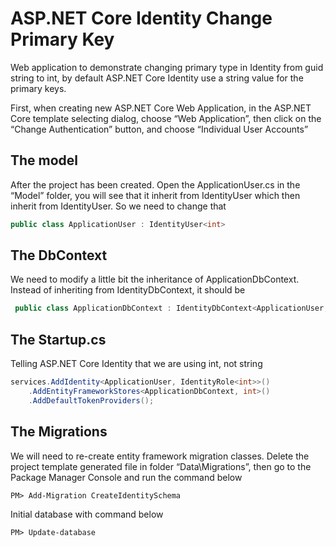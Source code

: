 # ASP.NET Core Identity Change Primary Key

Web application to demonstrate changing primary type in Identity from guid string to int, by default ASP.NET Core Identity use a string value for the primary keys.

First, when creating new ASP.NET Core Web Application, in the ASP.NET Core template selecting dialog, choose “Web Application”, then click on the “Change Authentication” button, and choose “Individual User Accounts”

## The model

After the project has been created. Open the ApplicationUser.cs in the “Model” folder, you will see that it inherit from IdentityUser which then inherit from IdentityUser<string>. So we need to change that

```cs
public class ApplicationUser : IdentityUser<int>
```

## The DbContext

We need to modify a little bit the inheritance of ApplicationDbContext. Instead of inheriting from IdentityDbContext<ApplicationUser>, it should be

```cs
 public class ApplicationDbContext : IdentityDbContext<ApplicationUser, IdentityRole<int>, int>
```

## The Startup.cs

Telling ASP.NET Core Identity that we are using int, not string

```cs
services.AddIdentity<ApplicationUser, IdentityRole<int>>()
    .AddEntityFrameworkStores<ApplicationDbContext, int>()
    .AddDefaultTokenProviders();
```

## The Migrations

We will need to re-create entity framework migration classes. Delete the project template generated file in folder “Data\Migrations”, then go to the Package Manager Console and run the command below 
```
PM> Add-Migration CreateIdentitySchema
```

Initial database with command below

```
PM> Update-database
```